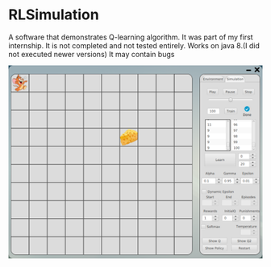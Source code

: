 # RLSimulation

A software that demonstrates Q-learning algorithm. It was part of my first internship.
It is not completed and not tested entirely. Works on java 8.(I did not executed newer versions)
It may contain bugs

![alt text](screenshots/ss1.png)
